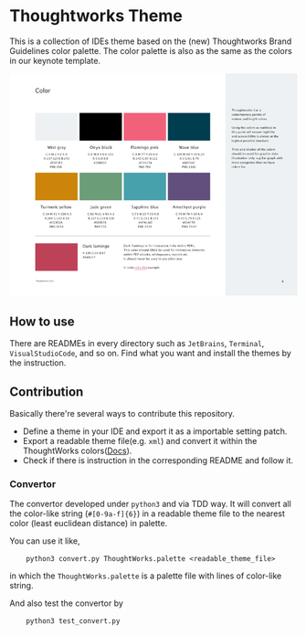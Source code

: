 # Thoughtworks Theme

This is a collection of IDEs theme based on the (new) Thoughtworks Brand Guidelines color palette. The color palette is also as the same as the colors in our keynote template.

![Thoughtworks Brand Guidelines - Color](./tw_202108_brand_guidelines_color.png)

## How to use

There are READMEs in every directory such as `JetBrains`, `Terminal`, `VisualStudioCode`, and so on. Find what you want and install the themes by the instruction.

## Contribution

Basically there're several ways to contribute this repository.

- Define a theme in your IDE and export it as a importable setting patch.
- Export a readable theme file(e.g. `xml`) and convert it within the ThoughtWorks colors([Docs](#convertor)).
- Check if there is instruction in the corresponding README and follow it.

### Convertor

The convertor developed under `python3` and via TDD way. It will convert all the color-like string (`#[0-9a-f]{6}`) in a readable theme file to the nearest color (least euclidean distance) in palette.

You can use it like,

```shell
    python3 convert.py ThoughtWorks.palette <readable_theme_file>
```

in which the `ThoughtWorks.palette` is a palette file with lines of color-like string.

And also test the convertor by

```shell
    python3 test_convert.py
```
